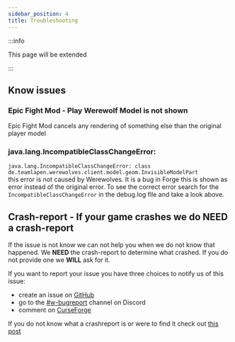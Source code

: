 ```yaml
---
sidebar_position: 4
title: Troubleshooting
---
```


:::info

This page will be extended

:::

## Know issues

### Epic Fight Mod - Play Werewolf Model is not shown
Epic Fight Mod cancels any rendering of something else than the original player model

### java.lang.IncompatibleClassChangeError:
`java.lang.IncompatibleClassChangeError: class de.teamlapen.werewolves.client.model.geom.InvisibleModelPart`  
this error is not caused by Werewolves. It is a bug in Forge this is shown as error instead of the original error. To see the correct error search for the `IncompatibleClassChangeError` in the debug.log file and take a look above. 

## Crash-report - If your game crashes we do NEED a crash-report
If the issue is not know we can not help you when we do not know that happened. We __NEED__ the crash-report to determine what crashed. If you do not provide one we __WILL__ ask for it.


If you want to report your issue you have three choices to notify us of this issue:
- create an issue on [GitHub](https://github.com/TeamLapen/Werewolves/issues/new/choose)
- go to the [#w-bugreport](https://discord.gg/xvWKdBxK3N) channel on Discord
- comment on [CurseForge](https://www.curseforge.com/minecraft/mc-mods/werewolves-become-a-beast)

If you do not know what a crashreport is or were to find it check out [this post](https://hypixel.net/threads/guide-how-to-post-a-crash-report.577718/) 